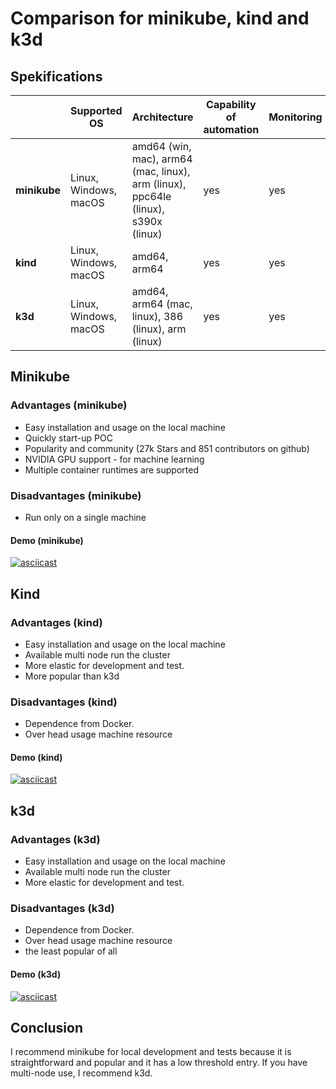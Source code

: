 # Comparison for  minikube, kind and k3d

## Spekifications

| | **Supported OS** | **Architecture** | **Capability of automation** | **Monitoring** | **Control** | Project link |
|-|-|-|-|-|-|-|
| **minikube** | Linux, Windows, macOS | amd64 (win, mac), arm64 (mac, linux), arm (linux), ppc64le (linux), s390x (linux) | yes | yes | yes | [kubernetes/minikube](https://github.com/kubernetes/minikube) |
| **kind** | Linux, Windows, macOS | amd64, arm64 | yes | yes | yes | [kubernetes-sigs/kind](https://github.com/kubernetes-sigs/kind) |
| **k3d** | Linux, Windows, macOS | amd64, arm64 (mac, linux), 386 (linux), arm (linux) | yes | yes | yes | [k3d-io/k3d](https://github.com/k3d-io/k3d) |

## Minikube

### Advantages (minikube)

* Easy installation and usage on the local machine
* Quickly start-up POC
* Popularity and community (27k Stars and 851 contributors on github)
* NVIDIA GPU support - for machine learning
* Multiple container runtimes are supported 

### Disadvantages (minikube)

* Run only on a single machine

#### Demo (minikube)

[![asciicast](https://asciinema.org/a/586339.svg)](https://asciinema.org/a/586339)

## Kind

### Advantages (kind)

* Easy installation and usage on the local machine
* Available multi node run the cluster
* More elastic for development and test.
* More popular than k3d

### Disadvantages (kind)

* Dependence from Docker.
* Over head usage machine resource

#### Demo (kind)

[![asciicast](https://asciinema.org/a/fmZHwX42mCjyUXm4lVgOLxOH3.svg)](https://asciinema.org/a/fmZHwX42mCjyUXm4lVgOLxOH3)

## k3d

### Advantages (k3d)

* Easy installation and usage on the local machine
* Available multi node run the cluster
* More elastic for development and test.

### Disadvantages (k3d)

* Dependence from Docker.
* Over head usage machine resource
* the least popular of all

#### Demo (k3d)

[![asciicast](https://asciinema.org/a/586350.svg)](https://asciinema.org/a/586350)

## Conclusion

I recommend minikube for local development and tests because it is straightforward and popular and it has a low threshold entry. If you have multi-node use, I recommend k3d.